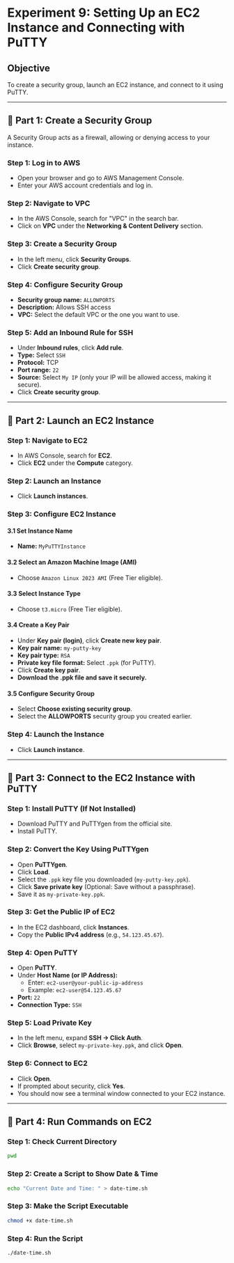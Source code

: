 # Experiment 9: Setting Up an EC2 Instance and Connecting with PuTTY

## Objective
To create a security group, launch an EC2 instance, and connect to it using PuTTY.

---

## 🔹 Part 1: Create a Security Group
A Security Group acts as a firewall, allowing or denying access to your instance.

### Step 1: Log in to AWS
- Open your browser and go to AWS Management Console.
- Enter your AWS account credentials and log in.

### Step 2: Navigate to VPC
- In the AWS Console, search for "VPC" in the search bar.
- Click on **VPC** under the **Networking & Content Delivery** section.

### Step 3: Create a Security Group
- In the left menu, click **Security Groups**.
- Click **Create security group**.

### Step 4: Configure Security Group
- **Security group name:** `ALLOWPORTS`
- **Description:** Allows SSH access
- **VPC:** Select the default VPC or the one you want to use.

### Step 5: Add an Inbound Rule for SSH
- Under **Inbound rules**, click **Add rule**.
- **Type:** Select `SSH`
- **Protocol:** TCP
- **Port range:** `22`
- **Source:** Select `My IP` (only your IP will be allowed access, making it secure).
- Click **Create security group**.

---

## 🔹 Part 2: Launch an EC2 Instance

### Step 1: Navigate to EC2
- In AWS Console, search for **EC2**.
- Click **EC2** under the **Compute** category.

### Step 2: Launch an Instance
- Click **Launch instances**.

### Step 3: Configure EC2 Instance
#### 3.1 Set Instance Name
- **Name:** `MyPuTTYInstance`

#### 3.2 Select an Amazon Machine Image (AMI)
- Choose `Amazon Linux 2023 AMI` (Free Tier eligible).

#### 3.3 Select Instance Type
- Choose `t3.micro` (Free Tier eligible).

#### 3.4 Create a Key Pair
- Under **Key pair (login)**, click **Create new key pair**.
- **Key pair name:** `my-putty-key`
- **Key pair type:** `RSA`
- **Private key file format:** Select `.ppk` (for PuTTY).
- Click **Create key pair**.
- **Download the .ppk file and save it securely.**

#### 3.5 Configure Security Group
- Select **Choose existing security group**.
- Select the **ALLOWPORTS** security group you created earlier.

### Step 4: Launch the Instance
- Click **Launch instance**.

---

## 🔹 Part 3: Connect to the EC2 Instance with PuTTY

### Step 1: Install PuTTY (If Not Installed)
- Download PuTTY and PuTTYgen from the official site.
- Install PuTTY.

### Step 2: Convert the Key Using PuTTYgen
- Open **PuTTYgen**.
- Click **Load**.
- Select the `.ppk` key file you downloaded (`my-putty-key.ppk`).
- Click **Save private key** (Optional: Save without a passphrase).
- Save it as `my-private-key.ppk`.

### Step 3: Get the Public IP of EC2
- In the EC2 dashboard, click **Instances**.
- Copy the **Public IPv4 address** (e.g., `54.123.45.67`).

### Step 4: Open PuTTY
- Open **PuTTY**.
- Under **Host Name (or IP Address):**
  - Enter: `ec2-user@your-public-ip-address`
  - Example: `ec2-user@54.123.45.67`
- **Port:** `22`
- **Connection Type:** `SSH`

### Step 5: Load Private Key
- In the left menu, expand **SSH → Click Auth**.
- Click **Browse**, select `my-private-key.ppk`, and click **Open**.

### Step 6: Connect to EC2
- Click **Open**.
- If prompted about security, click **Yes**.
- You should now see a terminal window connected to your EC2 instance.

---

## 🔹 Part 4: Run Commands on EC2

### Step 1: Check Current Directory
```bash
pwd
```

### Step 2: Create a Script to Show Date & Time
```bash
echo "Current Date and Time: " > date-time.sh
```

### Step 3: Make the Script Executable
```bash
chmod +x date-time.sh
```

### Step 4: Run the Script
```bash
./date-time.sh
```
